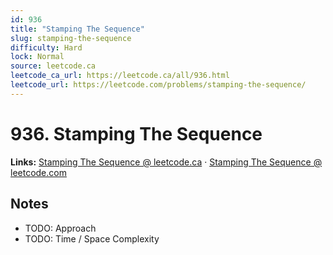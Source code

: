 ```yaml
--- 
id: 936
title: "Stamping The Sequence"
slug: stamping-the-sequence
difficulty: Hard
lock: Normal
source: leetcode.ca
leetcode_ca_url: https://leetcode.ca/all/936.html
leetcode_url: https://leetcode.com/problems/stamping-the-sequence/
---
```


# 936. Stamping The Sequence

**Links:** [Stamping The Sequence @ leetcode.ca](https://leetcode.ca/all/936.html) · [Stamping The Sequence @ leetcode.com](https://leetcode.com/problems/stamping-the-sequence/)

## Notes
- TODO: Approach
- TODO: Time / Space Complexity
